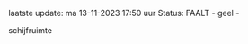 laatste update: 
ma 13-11-2023 17:50   uur 
Status: FAALT - geel - 
<div class="service Y">schijfruimte</div>